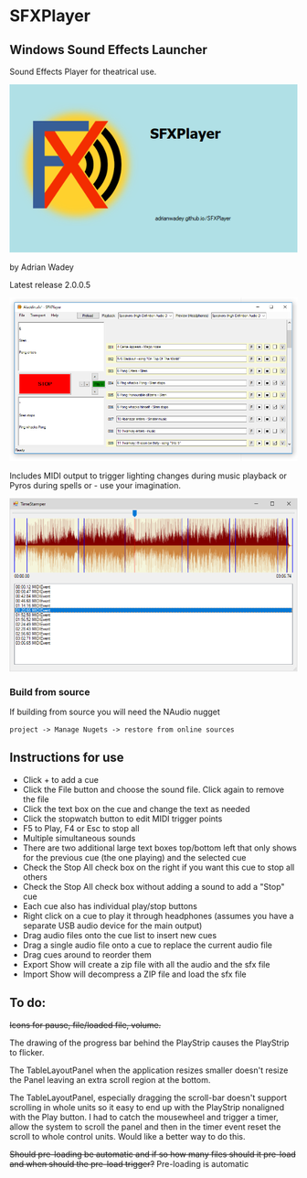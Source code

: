 # SFXPlayer
## Windows Sound Effects Launcher ##

Sound Effects Player for theatrical use.

![SplashScreen](SFXPlayer/SFXPlayer/SplashScreen.png)


by Adrian Wadey

Latest release 2.0.0.5

![Screenshot](SFXPlayer/SFXPlayer/SFXPlayer.PNG)

Includes MIDI output to trigger lighting changes during music playback or Pyros during spells or - use your imagination.

![Screenshot](SFXPlayer/SFXPlayer/TimeStamper.png)

### Build from source

If building from source you will need the NAudio nugget

```
project -> Manage Nugets -> restore from online sources
```

## Instructions for use

*    Click + to add a cue
*    Click the File button and choose the sound file. Click again to remove the file
*    Click the text box on the cue and change the text as needed
*    Click the stopwatch button to edit MIDI trigger points
*    F5 to Play, F4 or Esc to stop all
*    Multiple simultaneous sounds
*    There are two additional large text boxes top/bottom left that only shows for the 
previous cue (the one playing) and the selected cue
*    Check the Stop All check box on the right if you want this cue to stop all others
*    Check the Stop All check box without adding a sound to add a "Stop" cue
*    Each cue also has individual play/stop buttons
*    Right click on a cue to play it through headphones (assumes you have a separate USB 
audio device for the main output)
*    Drag audio files onto the cue list to insert new cues
*    Drag a single audio file onto a cue to replace the current audio file
*    Drag cues around to reorder them
*    Export Show will create a zip file with all the audio and the sfx file
*    Import Show will decompress a ZIP file and load the sfx file



## To do:

~~Icons for pause, file/loaded file, volume.~~

The drawing of the progress bar behind the PlayStrip causes the PlayStrip to flicker.

The TableLayoutPanel when the application resizes smaller doesn't resize the Panel leaving an extra scroll region at the bottom.

The TableLayoutPanel, especially dragging the scroll-bar doesn't support scrolling in whole units so it easy to end up with the PlayStrip nonaligned with the Play button.
I had to catch the mousewheel and trigger a timer, 
allow the system to scroll the panel and then in the timer event reset the scroll to whole control 
units. Would like a better way to do this.

~~Should pre-loading be automatic and if so how many files should it pre-load and when should the pre-load trigger?~~ Pre-loading is automatic
